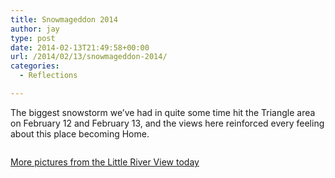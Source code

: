 ```yaml
---
title: Snowmageddon 2014
author: jay
type: post
date: 2014-02-13T21:49:58+00:00
url: /2014/02/13/snowmageddon-2014/
categories:
  - Reflections

---
```

The biggest snowstorm we&#8217;ve had in quite some time hit the Triangle area on February 12 and February 13, and the views here reinforced every feeling about this place becoming Home.

[<img class="alignnone" src="https://photos.smugmug.com/All/Snomageddon-2014/i-3ZN4FR6/0/M/DSC_9490-L.jpg" alt="" />][1]

[More pictures from the Little River View today][2]

 [1]: http://photos.rambleon.org/All/Snomageddon-2014/i-3ZN4FR6/A
 [2]: http://photos.rambleon.org/All/Snomageddon-2014